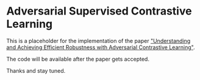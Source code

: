 # Adversarial Supervised Contrastive Learning 

This is a placeholder for the implementation of the paper ["Understanding and Achieving Efficient Robustness with Adversarial Contrastive Learning"](https://sites.google.com/view/tuananhbui/publications).

The code will be available after the paper gets accepted. 

Thanks and stay tuned.
